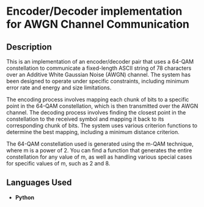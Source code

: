 <h1>Encoder/Decoder implementation for AWGN Channel Communication</h1>


<h2>Description</h2>

This is an implementation of an encoder/decoder pair that uses a 64-QAM constellation to communicate a fixed-length ASCII string of 78 characters over an Additive White Gaussian Noise (AWGN) channel. The system has been designed to operate under specific constraints, including minimum error rate and energy and size limitations.

The encoding process involves mapping each chunk of bits to a specific point in the 64-QAM constellation, which is then transmitted over the AWGN channel. The decoding process involves finding the closest point in the constellation to the received symbol and mapping it back to its corresponding chunk of bits. The system uses various criterion functions to determine the best mapping, including a minimum distance criterion.

The 64-QAM constellation used is generated using the m-QAM technique, where m is a power of 2. You can find a function that generates the entire constellation for any value of m, as well as handling various special cases for specific values of m, such as 2 and 8.

<h2>Languages Used</h2>

- <b>Python </b> 

<!--
 ```diff
- text in red
+ text in green
! text in orange
# text in gray
@@ text in purple (and bold)@@
```
--!>
